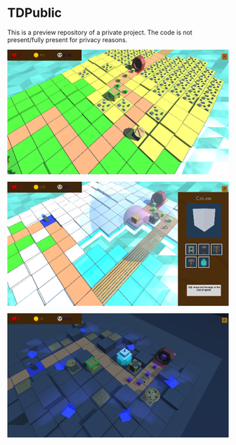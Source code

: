 # TDPublic

This is a preview repository of a private project.
The code is not present/fully present for privacy reasons.

![TD1](https://github.com/ImAShark/TDPublic/blob/main/TD1.png)

![TD2](https://github.com/ImAShark/TDPublic/blob/main/TD2.png)

![TD3](https://github.com/ImAShark/TDPublic/blob/main/TD3.png)
